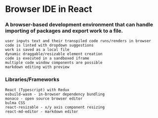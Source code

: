 # Browser IDE in React

### A browser-based development environment that can handle importing of packages and export work to a file.

    user inputs text and their transpiled code runs/renders in browser
    code is linted with dropdown suggestions
    work is saved as a local file
    dynamic draggable/resizable element creation
    code is executed in a sandboxed iframe
    multiple code window components are possible
    markdown editing with preview

### Libraries/Frameworks

    React (Typescript) with Redux
    esbuild-wasm - in-browser dependency bundling
    monaco - open source browser editor
    bulma CSS
    react-resizable - x/y axis component resizing
    react-md-editor - markdown editor
